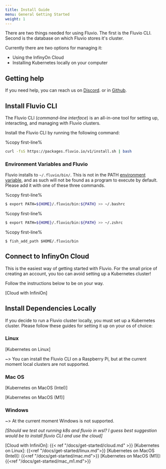 ```yaml
---
title: Install Guide
menu: General Getting Started
weight: 1
---
```


There are two things needed for using Fluvio. The first is the Fluvio CLI.
Second is the database on which Fluvio stores it's cluster.

Currently there are two options for managing it:
- Using the InfinyOn Cloud
- Installing Kubernetes locally on your computer

## Getting help

If you need help, you can reach us on [Discord](https://discordapp.com/invite/bBG2dTz).
or in [Github](https://github.com/infinyon/fluvio/issues).

## Install Fluvio CLI

The Fluvio CLI (_command-line interface_) is an all-in-one tool for setting up, interacting, and managing with Fluvio clusters.

Install the Fluvio CLI by running the following command:

%copy first-line%
```bash
curl -fsS https://packages.fluvio.io/v1/install.sh | bash
```

### Environment Variables and Fluvio

Fluvio installs to `~/.fluvio/bin/`. This is not in the PATH [environment variable](https://www.ibm.com/docs/en/aix/7.2?topic=accounts-path-environment-variable), and as such will not be found as a program to execute by default. Please add it with one of these three commands.

%copy first-line%
```bash
$ export PATH=${HOME}/.fluvio/bin:${PATH} >> ~/.bashrc
```

%copy first-line%
```zsh
$ export PATH=${HOME}/.fluvio/bin:${PATH} >> ~/.zshrc
```

%copy first-line%
```fish
$ fish_add_path $HOME/.fluvio/bin
```

## Connect to InfinyOn Cloud

This is the easiest way of getting started with Fluvio.
For the small price of creating an account, you too can avoid setting up a Kubernetes cluster!

Follow the instructions below to be on your way.

[Cloud with InfiniOn]

## Install Dependencies Locally

If you decide to run a Fluvio cluster locally, you must set up a Kubernetes cluster.
Please follow these guides for setting it up on your os of choice:

### Linux

[Kubernetes on Linux]

~> You can install the Fluvio CLI on a Raspberry Pi, but at the current moment local clusters are not supported.

### Mac OS

[Kubernetes on MacOS (Intel)]

[Kubernetes on MacOS (M1)]

### Windows

~> At the current moment Windows is not supported.

_[Should we test out running k8s and fluvio in wsl?
I guess best suggestion would be to install fluvio CLI and use the cloud]_

[Cloud with InfiniOn]: {{< ref "/docs/get-started/cloud.md" >}}
[Kubernetes on Linux]: {{<ref "/docs/get-started/linux.md">}}
[Kubernetes on MacOS (Intel)]: {{<ref "/docs/get-started/mac.md">}}
[Kubernetes on MacOS (M1)]: {{<ref "/docs/get-started/mac_m1.md">}}
